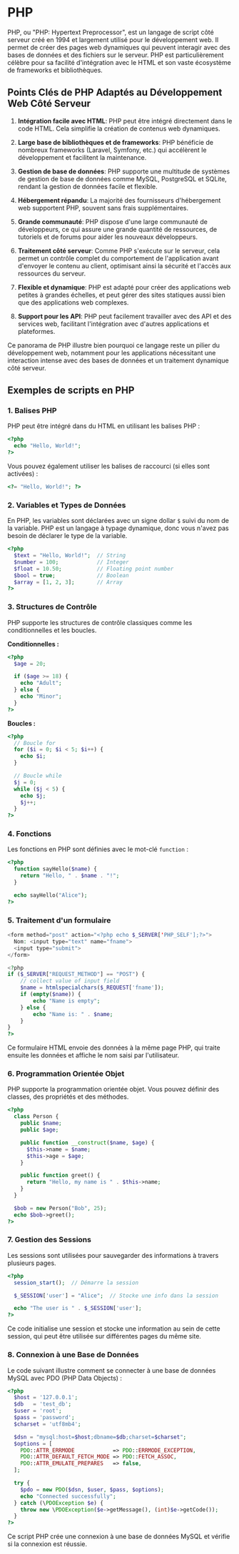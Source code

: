 # PHP

PHP, ou "PHP: Hypertext Preprocessor", est un langage de script côté serveur créé en 1994 et largement utilisé pour le développement web. Il permet de créer des pages web dynamiques qui peuvent interagir avec des bases de données et des fichiers sur le serveur. PHP est particulièrement célèbre pour sa facilité d'intégration avec le HTML et son vaste écosystème de frameworks et bibliothèques.



## Points Clés de PHP Adaptés au Développement Web Côté Serveur

1. **Intégration facile avec HTML**: PHP peut être intégré directement dans le code HTML. Cela simplifie la création de contenus web dynamiques.

2. **Large base de bibliothèques et de frameworks**: PHP bénéficie de nombreux frameworks (Laravel, Symfony, etc.) qui accélèrent le développement et facilitent la maintenance.

3. **Gestion de base de données**: PHP supporte une multitude de systèmes de gestion de base de données comme MySQL, PostgreSQL et SQLite, rendant la gestion de données facile et flexible.

4. **Hébergement répandu**: La majorité des fournisseurs d'hébergement web supportent PHP, souvent sans frais supplémentaires.

5. **Grande communauté**: PHP dispose d'une large communauté de développeurs, ce qui assure une grande quantité de ressources, de tutoriels et de forums pour aider les nouveaux développeurs.

6. **Traitement côté serveur**: Comme PHP s'exécute sur le serveur, cela permet un contrôle complet du comportement de l'application avant d'envoyer le contenu au client, optimisant ainsi la sécurité et l'accès aux ressources du serveur.

7. **Flexible et dynamique**: PHP est adapté pour créer des applications web petites à grandes échelles, et peut gérer des sites statiques aussi bien que des applications web complexes.

8. **Support pour les API**: PHP peut facilement travailler avec des API et des services web, facilitant l'intégration avec d'autres applications et plateformes.

Ce panorama de PHP illustre bien pourquoi ce langage reste un pilier du développement web, notamment pour les applications nécessitant une interaction intense avec des bases de données et un traitement dynamique côté serveur.



## Exemples de scripts en PHP


### 1. Balises PHP

PHP peut être intégré dans du HTML en utilisant les balises PHP :

```php
<?php
  echo "Hello, World!";
?>
```

Vous pouvez également utiliser les balises de raccourci (si elles sont activées) :

```php
<?= "Hello, World!"; ?>
```


### 2. Variables et Types de Données

En PHP, les variables sont déclarées avec un signe dollar `$` suivi du nom de la variable. PHP est un langage à typage dynamique, donc vous n'avez pas besoin de déclarer le type de la variable.

```php
<?php
  $text = "Hello, World!";  // String
  $number = 100;            // Integer
  $float = 10.50;           // Floating point number
  $bool = true;             // Boolean
  $array = [1, 2, 3];       // Array
?>
```


### 3. Structures de Contrôle

PHP supporte les structures de contrôle classiques comme les conditionnelles et les boucles.

**Conditionnelles :**

```php
<?php
  $age = 20;

  if ($age >= 18) {
    echo "Adult";
  } else {
    echo "Minor";
  }
?>
```

**Boucles :**

```php
<?php
  // Boucle for
  for ($i = 0; $i < 5; $i++) {
    echo $i;
  }

  // Boucle while
  $j = 0;
  while ($j < 5) {
    echo $j;
    $j++;
  }
?>
```


### 4. Fonctions

Les fonctions en PHP sont définies avec le mot-clé `function` :

```php
<?php
  function sayHello($name) {
    return "Hello, " . $name . "!";
  }

  echo sayHello("Alice");
?>
```


### 5. Traitement d'un formulaire

   ```php
   <form method="post" action="<?php echo $_SERVER['PHP_SELF'];?>">
     Nom: <input type="text" name="fname">
     <input type="submit">
   </form>

   <?php
   if ($_SERVER["REQUEST_METHOD"] == "POST") {
       // collect value of input field
       $name = htmlspecialchars($_REQUEST['fname']);
       if (empty($name)) {
           echo "Name is empty";
       } else {
           echo "Name is: " . $name;
       }
   }
   ?>
   ```
   Ce formulaire HTML envoie des données à la même page PHP, qui traite ensuite les données et affiche le nom saisi par l'utilisateur.


### 6. Programmation Orientée Objet

PHP supporte la programmation orientée objet. Vous pouvez définir des classes, des propriétés et des méthodes.

```php
<?php
  class Person {
    public $name;
    public $age;

    public function __construct($name, $age) {
      $this->name = $name;
      $this->age = $age;
    }

    public function greet() {
      return "Hello, my name is " . $this->name;
    }
  }

  $bob = new Person("Bob", 25);
  echo $bob->greet();
?>
```


### 7. Gestion des Sessions

Les sessions sont utilisées pour sauvegarder des informations à travers plusieurs pages.

```php
<?php
  session_start();  // Démarre la session

  $_SESSION['user'] = "Alice";  // Stocke une info dans la session

  echo "The user is " . $_SESSION['user'];
?>
```
  Ce code initialise une session et stocke une information au sein de cette session, qui peut être utilisée sur différentes pages du même site.


### 8. Connexion à une Base de Données

Le code suivant illustre comment se connecter à une base de données MySQL avec PDO (PHP Data Objects) :

```php
<?php
  $host = '127.0.0.1';
  $db   = 'test_db';
  $user = 'root';
  $pass = 'password';
  $charset = 'utf8mb4';

  $dsn = "mysql:host=$host;dbname=$db;charset=$charset";
  $options = [
    PDO::ATTR_ERRMODE            => PDO::ERRMODE_EXCEPTION,
    PDO::ATTR_DEFAULT_FETCH_MODE => PDO::FETCH_ASSOC,
    PDO::ATTR_EMULATE_PREPARES   => false,
  ];

  try {
    $pdo = new PDO($dsn, $user, $pass, $options);
    echo "Connected successfully";
  } catch (\PDOException $e) {
    throw new \PDOException($e->getMessage(), (int)$e->getCode());
  }
?>
```
Ce script PHP crée une connexion à une base de données MySQL et vérifie si la connexion est réussie.

